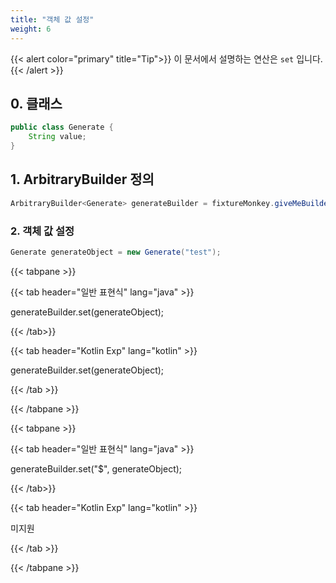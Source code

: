 ```yaml
---
title: "객체 값 설정"
weight: 6
---
```


{{< alert color="primary" title="Tip">}}
이 문서에서 설명하는 연산은 `set` 입니다.
{{< /alert >}}

## 0. 클래스

```java
public class Generate {
	String value;
}
```

## 1. ArbitraryBuilder 정의

```java
ArbitraryBuilder<Generate> generateBuilder = fixtureMonkey.giveMeBuilder(Generate.class);
```

### 2. 객체 값 설정

```java
Generate generateObject = new Generate("test");
```



{{< tabpane >}}

{{< tab header="일반 표현식" lang="java" >}}


generateBuilder.set(generateObject);


{{< /tab>}}

{{< tab header="Kotlin Exp" lang="kotlin" >}}


generateBuilder.set(generateObject);


{{< /tab >}}

{{< /tabpane >}}


{{< tabpane >}}

{{< tab header="일반 표현식" lang="java" >}}


generateBuilder.set("$", generateObject);


{{< /tab>}}

{{< tab header="Kotlin Exp" lang="kotlin" >}}


미지원


{{< /tab >}}

{{< /tabpane >}}
